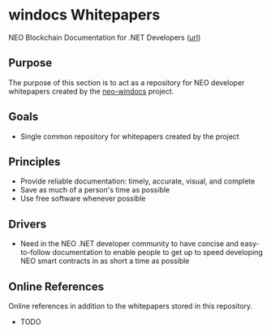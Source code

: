 # windocs Whitepapers

NEO Blockchain Documentation for .NET Developers ([url](https://github.com/mwherman2000/neo-windocs/tree/master/windocs))

## Purpose

The purpose of this section is to act as a repository for NEO developer whitepapers created by the [neo-windocs](https://github.com/mwherman2000/neo-windocs) project.

## Goals

* Single common repository for whitepapers created by the project

## Principles

* Provide reliable documentation: timely, accurate, visual, and complete
* Save as much of a person's time as possible
* Use free software whenever possible

## Drivers

* Need in the NEO .NET developer community to have concise and easy-to-follow documentation to enable people to get up to speed developing NEO smart contracts in as short a time as possible


## Online References

Online references in addition to the whitepapers stored in this repository.

* TODO

